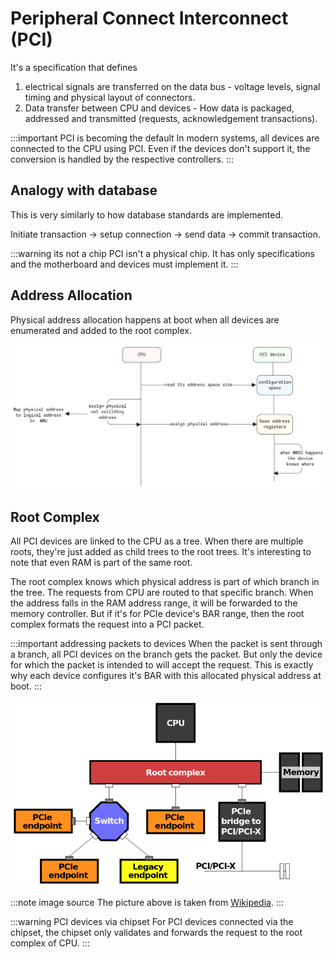# Peripheral Connect Interconnect (PCI)

It's a specification that defines

1. electrical signals are transferred on the data bus - voltage levels, signal timing and physical layout of connectors.
2. Data transfer between CPU and devices - How data is packaged, addressed and transmitted (requests, acknowledgement transactions).

:::important PCI is becoming the default
In modern systems, all devices are connected to the CPU using PCI.
Even if the devices don't support it, the conversion is handled by the respective controllers.
:::

## Analogy with database

This is very similarly to how database standards are implemented.

Initiate transaction -> setup connection -> send data -> commit transaction.

:::warning its not a chip
PCI isn't a physical chip.
It has only specifications and the motherboard and devices must implement it.
:::

## Address Allocation

Physical address allocation happens at boot when all devices are enumerated
and added to the root complex.

![address-mapping](../../static/img/device-address-mapping.excalidraw.png)

## Root Complex

All PCI devices are linked to the CPU as a tree.
When there are multiple roots, they're just added as child trees to the root trees.
It's interesting to note that even RAM is part of the same root.

The root complex knows which physical address is part of which branch in the tree.
The requests from CPU are routed to that specific branch.
When the address falls in the RAM address range, it will be forwarded to the memory controller.
But if it's for PCIe device's BAR range, then the root complex formats the request into a PCI packet.

:::important addressing packets to devices
When the packet is sent through a branch,
all PCI devices on the branch gets the packet.
But only the device for which the packet is intended to will accept the request.
This is exactly why each device configures it's BAR with this allocated physical address at boot.
:::

![wiki-root-complex](../../static/img/pci-root-complex.png)

:::note image source
The picture above is taken from [Wikipedia](https://en.wikipedia.org/wiki/PCI_Express).
:::

:::warning PCI devices via chipset
For PCI devices connected via the chipset,
the chipset only validates and forwards the request to the root complex of CPU.
:::
